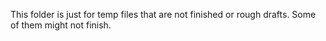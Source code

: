 This folder is just for temp files that are not finished or rough drafts. Some of them might not finish.
